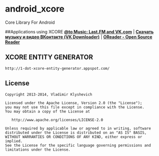 android_xcore
=============

Core Library For Android

##Applications using XCORE
**[@to Music: Last.FM and VK.com](https://play.google.com/store/apps/details?id=by.istin.android.vkmusic)** | **[Скачать музыку и видео ВКонтакте (VK Downloader)](http://4pda.ru/forum/index.php?showtopic=552441)** | **[OReader - Open Source Reader](https://github.com/wrt-mobi/OReader-Android)**

## XCORE ENTITY GENERATOR

    http://1-dot-xcore-entity-generator.appspot.com/

## License

    Copyright 2013-2014, Vladimir Klyshevich

    Licensed under the Apache License, Version 2.0 (the "License");
    you may not use this file except in compliance with the License.
    You may obtain a copy of the License at

       http://www.apache.org/licenses/LICENSE-2.0

    Unless required by applicable law or agreed to in writing, software
    distributed under the License is distributed on an "AS IS" BASIS,
    WITHOUT WARRANTIES OR CONDITIONS OF ANY KIND, either express or implied.
    See the License for the specific language governing permissions and
    limitations under the License.
